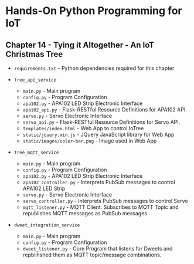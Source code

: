 # Hands-On Python Programming for IoT

## Chapter 14 - Tying it Altogether - An IoT Christmas Tree

* `requirements.txt` - Python dependencies required for this chapter

* `tree_api_service`
  * `main.py` - Main program
  * `config.py` - Program Configuration
  * `apa102.py` - APA102 LED Strip Electronic Interface 
  * `apa102_api.py` - Flask-RESTful Resource Definitions for APA102 API.
  * `servo.py` - Servo Electronic Interface
  * `servo_api.py` - Flask-RESTful Resource Definitions for Servo API.
  * `templates/index.html` - Web App to control IoTree
  * `static/jquery.min.js` - JQuery JavaScript library for Web App
  * `static/images/color-bar.png` - Image used in Web App
  
* `tree_mqtt_service`
  * `main.py` - Main program
  * `config.py` - Program Configuration
  * `apa102.py` - APA102 LED Strip Electronic Interface 
  * `apa102_controller.py` - Interprets PubSub messages to control APA102 LED Strip 
  * `servo.py` - Servo Electronic Interface
  * `servo_controller.py` - Interprets PubSub messages to control Servo
  * `mqtt_listener.py` - MQTT Client. Subscribes to MQTT Topic and republishes MQTT messages as PubSub messages
  
* `dweet_integration_service`
  * `main.py` - Main program
  * `config.py` - Program Configuration
  * `dweet_listener.py` - Core Program that listens for Dweets and repblihshed them as MQTT topic/message combinations. 
  